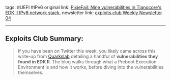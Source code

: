 tags: #UEFI #IPv6
original link:  [PixieFail: Nine vulnerabilities in Tianocore's EDK II IPv6 network stack.](https://blog.quarkslab.com/pixiefail-nine-vulnerabilities-in-tianocores-edk-ii-ipv6-network-stack.html?ref=blog.exploits.club)
newsletter link: [exploits.club Weekly Newsletter 04](https://blog.exploits.club/exploits-club-weekly-newsletter-04/)

---
## Exploits Club Summary:
> If you have been on Twitter this week, you likely came across this write-up from [Quarkslab](https://www.quarkslab.com/?ref=blog.exploits.club) detailing a handful of **vulnerabilities they found in EDK II**. The blog walks through what a Preboot Execution Environment is and how it works, before diving into the vulnerabilities themselves. 